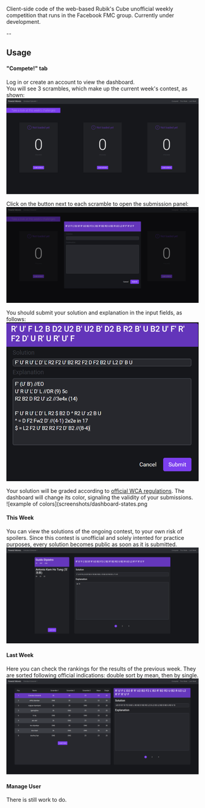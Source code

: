 Client-side code of the web-based Rubik's Cube unofficial weekly competition that runs in the Facebook FMC group. Currently under development.

--

## Usage

#### "Compete!" tab

Log in or create an account to view the dashboard.  
You will see 3 scrambles, which make up the current week's contest, as shown:  
![dashboard](screenshots/dashboard.png)

Click on the button next to each scramble to open the submission panel:  
![scramble panel](screenshots/scramble-panel.png)

You should submit your solution and explanation in the input fields, as follows:  
![submission example](screenshots/scramble-panel-text.png)

Your solution will be graded according to [official WCA regulations](https://www.worldcubeassociation.org/regulations/#article-E-fewest-moves). The dashboard will change its color, signaling the validity of your submissions.  
![example of colors](screenshots/dashboard-states.png

#### This Week

You can view the solutions of the ongoing contest, to your own risk of spoilers. Since this contest is unofficial and solely intented for practice purposes, every solution becomes public as soon as it is submitted.  
![this week view](screenshots/thisweek.png)

#### Last Week

Here you can check the rankings for the results of the previous week. They are sorted following official indications: double sort by mean, then by single.  
![last week view](screenshots/lastweek.png)

#### Manage User

There is still work to do.
